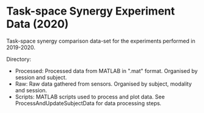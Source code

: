 # Task-space Synergy Experiment Data (2020)
Task-space synergy comparison data-set for the experiments performed in 2019-2020.

Directory:
- Processed: Processed data from MATLAB in ".mat" format. Organised by session and subject.
- Raw: Raw data gathered from sensors. Organised by subject, modality and session.
- Scripts: MATLAB scripts used to process and plot data. See ProcessAndUpdateSubjectData for data processing steps.
